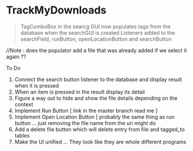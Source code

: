 # TrackMyDownloads

>TagComboBox in the searcg GUI now populates tags from the database when the searchGUI is created
>Listeners added to the searchField, runButton, openLocationButton and searchButton

//Note : does the populator add a file that was already added if we select it again ??

To Do 

1. Connect the search button listener to the database and display result when it is pressed 
2. When an item is pressed in the result display its detail 
3. Figure a way out to hide and show the file details depending on the context 
4. Implement Run Button [ link in the master branch read me ] 
5. Implement Open Location Button [ probably the same thing as run button ... just removing the file name from the uri might do
6. Add a delete file button which will delete entry from file and tagged_to tables 
7. Make the UI unified ... They look like they are whole different programs 
